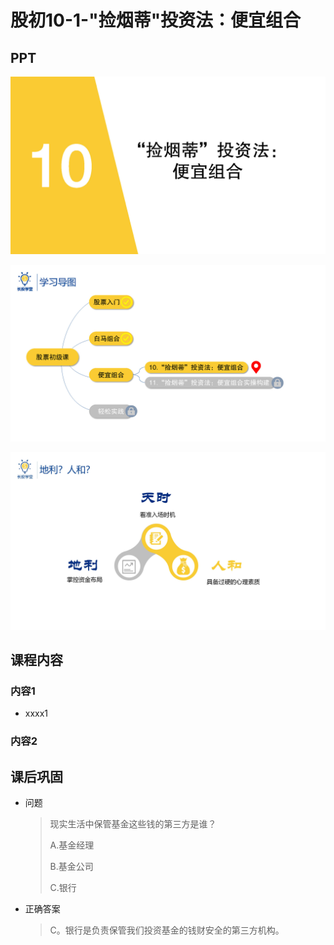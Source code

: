 # 股初10-1-"捡烟蒂"投资法：便宜组合

## PPT

![课程ppt](assets/10-1-1.jpeg)

![课程ppt](assets/10-1-2.jpeg)

![课程ppt](assets/10-1-3.jpeg)

## 课程内容

### 内容1

- xxxx1

  > 

### 内容2

## 课后巩固

- 问题

  > 现实生活中保管基金这些钱的第三方是谁？
  >
  > A.基金经理
  >
  > B.基金公司
  >
  > C.银行

- 正确答案

  > C。银行是负责保管我们投资基金的钱财安全的第三方机构。